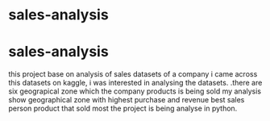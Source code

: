 # sales-analysis
# sales-analysis
this project base on analysis of sales datasets of a company
i came across this datasets on kaggle, i was interested in analysing the datasets.
.there are six geograpical zone which the company products is being sold
my analysis show geographical zone with highest purchase and revenue
best sales person
product that sold most
the project is being analyse in python.
